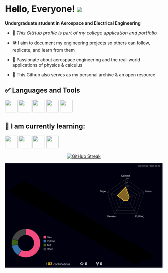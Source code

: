 <h1> 𝐇𝐞𝐥𝐥𝐨, Everyone! <img src="https://media.giphy.com/media/hvRJCLFzcasrR4ia7z/giphy.gif" width="40"/> </h1>

**Undergraduate student in Aerospace and Electrical Engineering**

* 📌 𝘛𝘩𝘪𝘴 𝘎𝘪𝘵𝘏𝘶𝘣 𝘱𝘳𝘰𝘧𝘪𝘭𝘦 𝘪𝘴 𝘱𝘢𝘳𝘵 𝘰𝘧 𝘮𝘺 𝘤𝘰𝘭𝘭𝘦𝘨𝘦 𝘢𝘱𝘱𝘭𝘪𝘤𝘢𝘵𝘪𝘰𝘯 𝘢𝘯𝘥 𝘱𝘰𝘳𝘵𝘧𝘰𝘭𝘪𝘰 

* 🛠 I aim to document my engineering projects so others can follow, replicate, and learn from them

* 🚀 Passionate about aerospace engineering and the real-world applications of physics & calculus

* 📁 This Github also serves as my personal archive & an open resource




## ✅ Languages and Tools

<p align="left">
  <!-- Python -->
  <img src="https://cdn.jsdelivr.net/gh/devicons/devicon/icons/python/python-original.svg" width="40" height="40"/>
  
  <!-- MATLAB -->
  <img src="https://upload.wikimedia.org/wikipedia/commons/2/21/Matlab_Logo.png" width="40" height="40"/>

  <!-- C -->
  <img src="https://cdn.jsdelivr.net/gh/devicons/devicon/icons/c/c-original.svg" width="40" height="40"/>

  <!-- C++ -->
  <img src="https://cdn.jsdelivr.net/gh/devicons/devicon/icons/cplusplus/cplusplus-original.svg" width="40" height="40"/>

  <!-- Arduino -->
  <img src="https://cdn.jsdelivr.net/gh/devicons/devicon/icons/arduino/arduino-original.svg" width="40" height="40"/>


## 🌱 I am currently learning: 
<!-- LaTeX -->
<img src="https://cdn.jsdelivr.net/gh/devicons/devicon/icons/latex/latex-original.svg" width="40" height="40"/><!-- ROS (Robot Operating System) -->
<img src="https://upload.wikimedia.org/wikipedia/commons/thumb/b/bb/Ros_logo.svg/1200px-Ros_logo.svg.png" width="40" height="40"/><!-- OpenCV -->
<img src="https://upload.wikimedia.org/wikipedia/commons/3/32/OpenCV_Logo_with_text_svg_version.svg" width="40" height="40"/><!-- Julia -->
<img src="https://cdn.jsdelivr.net/gh/devicons/devicon/icons/julia/julia-original.svg" width="40" height="40"/> </p>

<p align="center">
  <a href="https://git.io/streak-stats">
    <img src="https://streak-stats.demolab.com/?user=takebackreality&theme=highcontrast&hide_border=true&border_radius=10" alt="GitHub Streak"/>
  </a>
</p>

![3D Graph](./profile-3d-contrib/profile-night-rainbow.svg)
